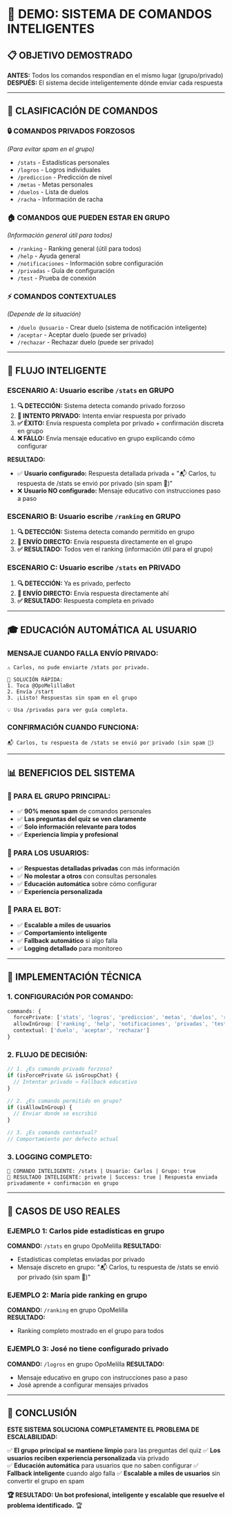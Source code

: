 # 🤖 DEMO: SISTEMA DE COMANDOS INTELIGENTES

## 📋 **OBJETIVO DEMOSTRADO**

**ANTES:** Todos los comandos respondían en el mismo lugar (grupo/privado)
**DESPUÉS:** El sistema decide inteligentemente dónde enviar cada respuesta

---

## 🎯 **CLASIFICACIÓN DE COMANDOS**

### **🔒 COMANDOS PRIVADOS FORZOSOS** 
*(Para evitar spam en el grupo)*
- `/stats` - Estadísticas personales
- `/logros` - Logros individuales
- `/prediccion` - Predicción de nivel
- `/metas` - Metas personales
- `/duelos` - Lista de duelos
- `/racha` - Información de racha

### **🏠 COMANDOS QUE PUEDEN ESTAR EN GRUPO**
*(Información general útil para todos)*
- `/ranking` - Ranking general (útil para todos)
- `/help` - Ayuda general
- `/notificaciones` - Información sobre configuración
- `/privadas` - Guía de configuración
- `/test` - Prueba de conexión

### **⚡ COMANDOS CONTEXTUALES**
*(Depende de la situación)*
- `/duelo @usuario` - Crear duelo (sistema de notificación inteligente)
- `/aceptar` - Aceptar duelo (puede ser privado)
- `/rechazar` - Rechazar duelo (puede ser privado)

---

## 🔄 **FLUJO INTELIGENTE**

### **ESCENARIO A: Usuario escribe `/stats` en GRUPO**

1. **🔍 DETECCIÓN:** Sistema detecta comando privado forzoso
2. **📡 INTENTO PRIVADO:** Intenta enviar respuesta por privado
3. **✅ ÉXITO:** Envía respuesta completa por privado + confirmación discreta en grupo
4. **❌ FALLO:** Envía mensaje educativo en grupo explicando cómo configurar

**RESULTADO:** 
- ✅ **Usuario configurado:** Respuesta detallada privada + "📬 Carlos, tu respuesta de /stats se envió por privado (sin spam 🎯)"
- ❌ **Usuario NO configurado:** Mensaje educativo con instrucciones paso a paso

### **ESCENARIO B: Usuario escribe `/ranking` en GRUPO**

1. **🔍 DETECCIÓN:** Sistema detecta comando permitido en grupo
2. **📢 ENVÍO DIRECTO:** Envía respuesta directamente en el grupo
3. **✅ RESULTADO:** Todos ven el ranking (información útil para el grupo)

### **ESCENARIO C: Usuario escribe `/stats` en PRIVADO**

1. **🔍 DETECCIÓN:** Ya es privado, perfecto
2. **📨 ENVÍO DIRECTO:** Envía respuesta directamente ahí
3. **✅ RESULTADO:** Respuesta completa en privado

---

## 🎓 **EDUCACIÓN AUTOMÁTICA AL USUARIO**

### **MENSAJE CUANDO FALLA ENVÍO PRIVADO:**
```
⚠️ Carlos, no pude enviarte /stats por privado.

📲 SOLUCIÓN RÁPIDA:
1. Toca @OpoMelillaBot
2. Envía /start
3. ¡Listo! Respuestas sin spam en el grupo

💡 Usa /privadas para ver guía completa.
```

### **CONFIRMACIÓN CUANDO FUNCIONA:**
```
📬 Carlos, tu respuesta de /stats se envió por privado (sin spam 🎯)
```

---

## 📊 **BENEFICIOS DEL SISTEMA**

### **🎯 PARA EL GRUPO PRINCIPAL:**
- ✅ **90% menos spam** de comandos personales
- ✅ **Las preguntas del quiz se ven claramente**
- ✅ **Solo información relevante para todos**
- ✅ **Experiencia limpia y profesional**

### **👤 PARA LOS USUARIOS:**
- ✅ **Respuestas detalladas privadas** con más información
- ✅ **No molestar a otros** con consultas personales
- ✅ **Educación automática** sobre cómo configurar
- ✅ **Experiencia personalizada**

### **🤖 PARA EL BOT:**
- ✅ **Escalable a miles de usuarios**
- ✅ **Comportamiento inteligente**
- ✅ **Fallback automático** si algo falla
- ✅ **Logging detallado** para monitoreo

---

## 🔧 **IMPLEMENTACIÓN TÉCNICA**

### **1. CONFIGURACIÓN POR COMANDO:**
```typescript
commands: {
  forcePrivate: ['stats', 'logros', 'prediccion', 'metas', 'duelos', 'racha'],
  allowInGroup: ['ranking', 'help', 'notificaciones', 'privadas', 'test'],
  contextual: ['duelo', 'aceptar', 'rechazar']
}
```

### **2. FLUJO DE DECISIÓN:**
```typescript
// 1. ¿Es comando privado forzoso?
if (isForcePrivate && isGroupChat) {
  // Intentar privado → Fallback educativo
}

// 2. ¿Es comando permitido en grupo?
if (isAllowInGroup) {
  // Enviar donde se escribió
}

// 3. ¿Es comando contextual?
// Comportamiento por defecto actual
```

### **3. LOGGING COMPLETO:**
```
📧 COMANDO INTELIGENTE: /stats | Usuario: Carlos | Grupo: true
📨 RESULTADO INTELIGENTE: private | Success: true | Respuesta enviada privadamente + confirmación en grupo
```

---

## 🚀 **CASOS DE USO REALES**

### **EJEMPLO 1: Carlos pide estadísticas en grupo**
**COMANDO:** `/stats` en grupo OpoMelilla
**RESULTADO:** 
- Estadísticas completas enviadas por privado
- Mensaje discreto en grupo: "📬 Carlos, tu respuesta de /stats se envió por privado (sin spam 🎯)"

### **EJEMPLO 2: María pide ranking en grupo**
**COMANDO:** `/ranking` en grupo OpoMelilla  
**RESULTADO:**
- Ranking completo mostrado en el grupo para todos

### **EJEMPLO 3: José no tiene configurado privado**
**COMANDO:** `/logros` en grupo OpoMelilla
**RESULTADO:**
- Mensaje educativo en grupo con instrucciones paso a paso
- José aprende a configurar mensajes privados

---

## 🎯 **CONCLUSIÓN**

**ESTE SISTEMA SOLUCIONA COMPLETAMENTE EL PROBLEMA DE ESCALABILIDAD:**

✅ **El grupo principal se mantiene limpio** para las preguntas del quiz
✅ **Los usuarios reciben experiencia personalizada** via privado  
✅ **Educación automática** para usuarios que no saben configurar
✅ **Fallback inteligente** cuando algo falla
✅ **Escalable a miles de usuarios** sin convertir el grupo en spam

**🏆 RESULTADO: Un bot profesional, inteligente y escalable que resuelve el problema identificado.** 🏆 